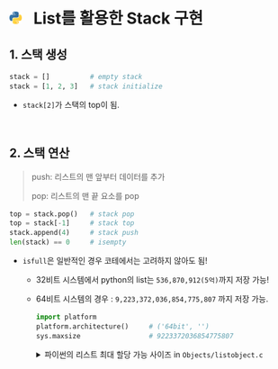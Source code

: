 # <a href="https://www.python.org/"><img src="https://raw.githubusercontent.com/KIMBIBLE/KIMBIBLE/main/icons/python.svg" title="Python" width="22px"/></a>&ensp; List를 활용한 Stack 구현

## 1. 스택 생성 

```py
stack = []          # empty stack
stack = [1, 2, 3]   # stack initialize
```

* `stack[2]`가 스택의 top이 됨.

<br/>

## 2. 스택 연산

> push: 리스트의 맨 앞부터 데이터를 추가
>
> pop: 리스트의 맨 끝 요소를 pop

```py
top = stack.pop()   # stack pop
top = stack[-1]     # stack top
stack.append(4)     # stack push
len(stack) == 0     # isempty
```

* `isfull`은 일반적인 경우 코테에서는 고려하지 않아도 됨!

  * 32비트 시스템에서 python의 list는 `536,870,912(5억)`까지 저장 가능!

  * 64비트 시스템의 경우 : `9,223,372,036,854,775,807` 까지 저장 가능.

    ```py
    import platform
    platform.architecture()     # ('64bit', '')
    sys.maxsize                 # 9223372036854775807
    ```

    <details>
    <summary>파이썬의 리스트 최대 할당 가능 사이즈 in <code>Objects/listobject.c</code></summary>

    ```cpp
    /* Ensure enough temp memory for 'need' array slots is available.
    * Returns 0 on success and -1 if the memory can't be gotten.
    */
    static int
    merge_getmem(MergeState *ms, Py_ssize_t need)
    {
        assert(ms != NULL);
        if (need <= ms->alloced)
            return 0;
        /* Don't realloc!  That can cost cycles to copy the old data, but
        * we don't care what's in the block.
        */
        merge_freemem(ms);

        /* 
            * 여기 코드에 최대 할당 가능한 사이즈가 나옴!
            * (size_t)need > PY_SSIZE_T_MAX / sizeof(PyObject*)
            * 
            * in <pyport.h>
            * Largest positive value of type Py_ssize_t.
            * #define PY_SSIZE_T_MAX ((Py_ssize_t)(((size_t)-1)>>1))
            * 
            */
            
        if ((size_t)need > PY_SSIZE_T_MAX / sizeof(PyObject*)) {
            PyErr_NoMemory();
            return -1;
        }
        ms->a = (PyObject **)PyMem_Malloc(need * sizeof(PyObject*));
        if (ms->a) {
            ms->alloced = need;
            return 0;
        }
        PyErr_NoMemory();
        merge_freemem(ms);          /* reset to sane state */
        return -1;
    }
    ```

    </details>
